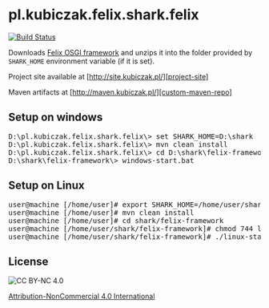 
pl.kubiczak.felix.shark.felix
==============================

[![Build Status](https://travis-ci.org/wiiitek/pl.kubiczak.felix.shark.felix.svg?branch=master)](https://travis-ci.org/wiiitek/pl.kubiczak.felix.shark.felix)


Downloads [Felix OSGI framework][felix-framework] and unzips it
into the folder provided by `SHARK_HOME` environment variable (if it is set).

Project site available at [http://site.kubiczak.pl/][project-site]

Maven artifacts at [http://maven.kubiczak.pl/][custom-maven-repo]


Setup on windows
----------------

<pre>
D:\pl.kubiczak.felix.shark.felix\> set SHARK_HOME=D:\shark
D:\pl.kubiczak.felix.shark.felix\> mvn clean install
D:\pl.kubiczak.felix.shark.felix\> cd D:\shark\felix-framework
D:\shark\felix-framework\> windows-start.bat
</pre>


Setup on Linux
--------------

<pre>
user@machine [/home/user]# export SHARK_HOME=/home/user/shark
user@machine [/home/user]# mvn clean install
user@machine [/home/user]# cd shark/felix-framework
user@machine [/home/user/shark/felix-framework]# chmod 744 linux-start.sh
user@machine [/home/user/shark/felix-framework]# ./linux-start.sh
</pre>


License
-------

![CC BY-NC 4.0](https://licensebuttons.net/l/by-nc/4.0/88x31.png "Attribution-NonCommercial 4.0 International")

[Attribution-NonCommercial 4.0 International][license]

[license]: http://creativecommons.org/licenses/by-nc/4.0/
[project-site]: http://site.kubiczak.pl/
[custom-maven-repo]: http://maven.kubiczak.pl/
[felix-framework]: http://felix.apache.org/